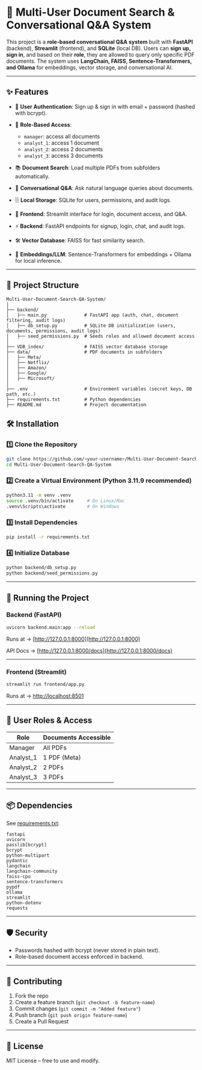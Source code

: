 
# 📄 Multi-User Document Search & Conversational Q&A System

This project is a **role-based conversational Q&A system** built with **FastAPI** (backend), **Streamlit** (frontend), and **SQLite** (local DB).
Users can **sign up, sign in**, and based on their **role**, they are allowed to query only specific PDF documents.
The system uses **LangChain, FAISS, Sentence-Transformers, and Ollama** for embeddings, vector storage, and conversational AI.

---

## ✨ Features

* 🔑 **User Authentication**: Sign up & sign in with email + password (hashed with bcrypt).
* 👥 **Role-Based Access**:

  * `manager`: access all documents
  * `analyst_1`: access 1 document
  * `analyst_2`: access 2 documents
  * `analyst_3`: access 3 documents
    
* 📚 **Document Search**: Load multiple PDFs from subfolders automatically.
* 💬 **Conversational Q&A**: Ask natural language queries about documents.
* 🗄️ **Local Storage**: SQLite for users, permissions, and audit logs.
* 🎨 **Frontend**: Streamlit interface for login, document access, and Q&A.
* ⚡ **Backend**: FastAPI endpoints for signup, login, chat, and audit logs.
* 🛠️ **Vector Database**: FAISS for fast similarity search.
* 🤖 **Embeddings/LLM**: Sentence-Transformers for embeddings + Ollama for local inference.

---

## 📂 Project Structure

```
Multi-User-Document-Search-QA-System/
│
├── backend/
│   ├── main.py              # FastAPI app (auth, chat, document filtering, audit logs)
│   ├── db_setup.py          # SQLite DB initialization (users, documents, permissions, audit logs)
│   ├── seed_permissions.py  # Seeds roles and allowed document access
│
├── VDB_index/               # FAISS vector database storage
├── data/                    # PDF documents in subfolders
│   ├── Meta/
│   ├── Netflix/
│   ├── Amazon/
│   ├── Google/
│   ├── Microsoft/
│
├── .env                     # Environment variables (secret keys, DB path, etc.)
├── requirements.txt         # Python dependencies
├── README.md                # Project documentation
```

## 🛠️ Installation

### 1️⃣ Clone the Repository

```bash
git clone https://github.com/<your-username>/Multi-User-Document-Search-QA-System.git
cd Multi-User-Document-Search-QA-System
```

### 2️⃣ Create a Virtual Environment (Python 3.11.9 recommended)

```bash
python3.11 -m venv .venv
source .venv/bin/activate     # On Linux/Mac
.venv\Scripts\activate        # On Windows
```

### 3️⃣ Install Dependencies

```bash
pip install -r requirements.txt
```

### 4️⃣ Initialize Database

```bash
python backend/db_setup.py
python backend/seed_permissions.py
```

---

## 🚀 Running the Project

### Backend (FastAPI)

```bash
uvicorn backend.main:app --reload
```

Runs at → [http://127.0.0.1:8000](http://127.0.0.1:8000)

API Docs → [http://127.0.0.1:8000/docs](http://127.0.0.1:8000/docs)

---

### Frontend (Streamlit)

```bash
streamlit run frontend/app.py
```

Runs at → [http://localhost:8501](http://localhost:8501)

---

## 🔑 User Roles & Access

| Role      | Documents Accessible |
| --------- | -------------------- |
| Manager   | All PDFs             |
| Analyst_1 | 1 PDF (Meta)         |
| Analyst_2 | 2 PDFs               |
| Analyst_3 | 3 PDFs               |

---

## 📦 Dependencies

See [requirements.txt](requirements.txt):

```
fastapi
uvicorn
passlib[bcrypt]
bcrypt
python-multipart
pydantic
langchain
langchain-community
faiss-cpu
sentence-transformers
pypdf
ollama
streamlit
python-dotenv
requests
```

---

## 🛡️ Security

* Passwords hashed with bcrypt (never stored in plain text).
* Role-based document access enforced in backend.

---

## 🤝 Contributing

1. Fork the repo
2. Create a feature branch (`git checkout -b feature-name`)
3. Commit changes (`git commit -m "Added feature"`)
4. Push branch (`git push origin feature-name`)
5. Create a Pull Request

---

## 📜 License

MIT License – free to use and modify.
